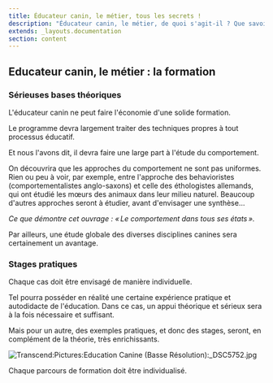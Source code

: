 ```yaml
---
title: Éducateur canin, le métier, tous les secrets !
description: "Éducateur canin, le métier, de quoi s'agit-il ? Que savoir, quand on envisage d'entrer dans cette profession ?"
extends: _layouts.documentation
section: content
---
```


Educateur canin, le métier : la formation
-----------------------------------------

### Sérieuses bases théoriques

L'éducateur canin ne peut faire l'économie d'une solide formation.

Le programme devra largement traiter des techniques propres à tout
processus éducatif.

Et nous l'avons dit, il devra faire une large part à l'étude du
comportement.

On découvrira que les approches du comportement ne sont pas uniformes.
Rien ou peu à voir, par exemple, entre l'approche des behavioristes
(comportementalistes anglo-saxons) et celle des éthologistes allemands,
qui ont étudié les mœurs des animaux dans leur milieu naturel. Beaucoup
d'autres approches seront à étudier, avant d'envisager une synthèse...

*Ce que démontre cet ouvrage : « Le comportement dans tous ses états ».*

Par ailleurs, une étude globale des diverses disciplines canines sera
certainement un avantage.

### Stages pratiques

Chaque cas doit être envisagé de manière individuelle.

Tel pourra posséder en réalité une certaine expérience pratique et
autodidacte de l'éducation. Dans ce cas, un appui théorique et sérieux
sera à la fois nécessaire et suffisant.

Mais pour un autre, des exemples pratiques, et donc des stages, seront,
en complément de la théorie, très enrichissants.

![Transcend:Pictures:Education Canine (Basse
Résolution):\_DSC5752.jpg](../../../assets/img/tmp-img/image9.jpeg)

Chaque parcours de formation doit être individualisé.